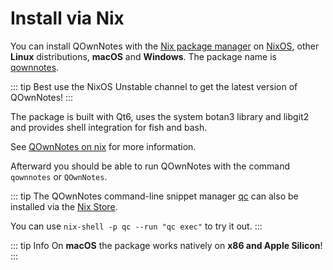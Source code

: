 # Install via Nix

You can install QOwnNotes with the [Nix package manager](https://nixos.org/download/) on [NixOS](https://nixos.org/), other **Linux** distributions, **macOS** and **Windows**. The package name is [qownnotes](https://search.nixos.org/packages?channel=unstable&show=qownnotes).

::: tip
Best use the NixOS Unstable channel to get the latest version of QOwnNotes!
:::

The package is built with Qt6, uses the system botan3 library and libgit2 and provides shell integration for fish and bash.

See [QOwnNotes on nix](https://search.nixos.org/packages?channel=unstable&show=qownnotes) for more information.

Afterward you should be able to run QOwnNotes with the command `qownnotes` or `QOwnNotes`.

::: tip
The QOwnNotes command-line snippet manager [qc](https://github.com/qownnotes/qc) can also be installed via the [Nix Store](https://search.nixos.org/packages?channel=unstable&show=qc).

You can use `nix-shell -p qc --run "qc exec"` to try it out.
:::

::: tip
Info
On **macOS** the package works natively on **x86 and Apple Silicon**!
:::
